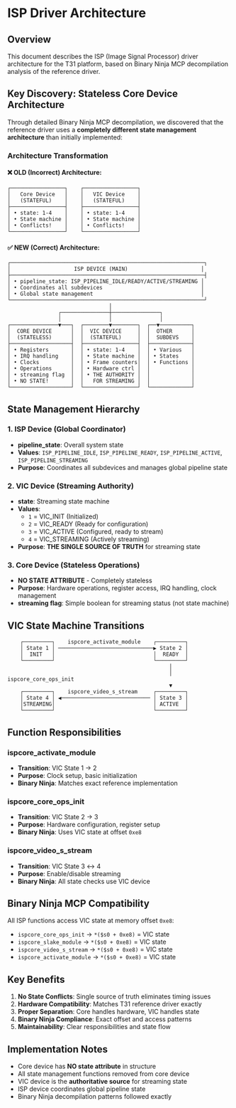 # ISP Driver Architecture

## Overview

This document describes the ISP (Image Signal Processor) driver architecture for the T31 platform, based on Binary Ninja MCP decompilation analysis of the reference driver.

## Key Discovery: Stateless Core Device Architecture

Through detailed Binary Ninja MCP decompilation, we discovered that the reference driver uses a **completely different state management architecture** than initially implemented:

### Architecture Transformation

#### ❌ OLD (Incorrect) Architecture:
```
┌─────────────────┐    ┌─────────────────┐
│   Core Device   │    │   VIC Device    │
│   (STATEFUL)    │    │   (STATEFUL)    │
├─────────────────┤    ├─────────────────┤
│ • state: 1-4    │    │ • state: 1-4    │
│ • State machine │    │ • State machine │
│ • Conflicts!    │    │ • Conflicts!    │
└─────────────────┘    └─────────────────┘
```

#### ✅ NEW (Correct) Architecture:
```
┌─────────────────────────────────────────────────────────────┐
│                    ISP DEVICE (MAIN)                       │
├─────────────────────────────────────────────────────────────┤
│ • pipeline_state: ISP_PIPELINE_IDLE/READY/ACTIVE/STREAMING │
│ • Coordinates all subdevices                               │
│ • Global state management                                  │
└─────────────────────────────────────────────────────────────┘
                                │
                ┌───────────────┼───────────────┐
                │               │               │
┌───────────────▼───┐  ┌────────▼────────┐  ┌──▼──────────┐
│  CORE DEVICE      │  │  VIC DEVICE     │  │  OTHER      │
│  (STATELESS)      │  │  (STATEFUL)     │  │  SUBDEVS    │
├───────────────────┤  ├─────────────────┤  ├─────────────┤
│ • Registers       │  │ • state: 1-4    │  │ • Various   │
│ • IRQ handling    │  │ • State machine │  │ • States    │
│ • Clocks          │  │ • Frame counters│  │ • Functions │
│ • Operations      │  │ • Hardware ctrl │  │             │
│ • streaming flag  │  │ • THE AUTHORITY │  │             │
│ • NO STATE!       │  │   FOR STREAMING │  │             │
└───────────────────┘  └─────────────────┘  └─────────────┘
```

## State Management Hierarchy

### 1. ISP Device (Global Coordinator)
- **pipeline_state**: Overall system state
- **Values**: `ISP_PIPELINE_IDLE`, `ISP_PIPELINE_READY`, `ISP_PIPELINE_ACTIVE`, `ISP_PIPELINE_STREAMING`
- **Purpose**: Coordinates all subdevices and manages global pipeline state

### 2. VIC Device (Streaming Authority)
- **state**: Streaming state machine
- **Values**: 
  - `1` = VIC_INIT (Initialized)
  - `2` = VIC_READY (Ready for configuration)
  - `3` = VIC_ACTIVE (Configured, ready to stream)
  - `4` = VIC_STREAMING (Actively streaming)
- **Purpose**: **THE SINGLE SOURCE OF TRUTH** for streaming state

### 3. Core Device (Stateless Operations)
- **NO STATE ATTRIBUTE** - Completely stateless
- **Purpose**: Hardware operations, register access, IRQ handling, clock management
- **streaming flag**: Simple boolean for streaming status (not state machine)

## VIC State Machine Transitions

```
    ┌─────────┐    ispcore_activate_module    ┌─────────┐
    │ State 1 │ ──────────────────────────────▶ State 2 │
    │  INIT   │                               │  READY  │
    └─────────┘                               └─────────┘
                                                   │
                                                   │ ispcore_core_ops_init
                                                   ▼
    ┌─────────┐    ispcore_video_s_stream     ┌─────────┐
    │ State 4 │ ◀──────────────────────────── │ State 3 │
    │STREAMING│                               │ ACTIVE  │
    └─────────┘                               └─────────┘
```

## Function Responsibilities

### ispcore_activate_module
- **Transition**: VIC State 1 → 2
- **Purpose**: Clock setup, basic initialization
- **Binary Ninja**: Matches exact reference implementation

### ispcore_core_ops_init  
- **Transition**: VIC State 2 → 3
- **Purpose**: Hardware configuration, register setup
- **Binary Ninja**: Uses VIC state at offset `0xe8`

### ispcore_video_s_stream
- **Transition**: VIC State 3 ↔ 4
- **Purpose**: Enable/disable streaming
- **Binary Ninja**: All state checks use VIC device

## Binary Ninja MCP Compatibility

All ISP functions access VIC state at memory offset `0xe8`:
- `ispcore_core_ops_init` → `*($s0 + 0xe8)` = VIC state
- `ispcore_slake_module` → `*($s0 + 0xe8)` = VIC state  
- `ispcore_video_s_stream` → `*($s0 + 0xe8)` = VIC state
- `ispcore_activate_module` → `*($s0 + 0xe8)` = VIC state

## Key Benefits

1. **No State Conflicts**: Single source of truth eliminates timing issues
2. **Hardware Compatibility**: Matches T31 reference driver exactly
3. **Proper Separation**: Core handles hardware, VIC handles state
4. **Binary Ninja Compliance**: Exact offset and access patterns
5. **Maintainability**: Clear responsibilities and state flow

## Implementation Notes

- Core device has **NO state attribute** in structure
- All state management functions removed from core device
- VIC device is the **authoritative source** for streaming state
- ISP device coordinates global pipeline state
- Binary Ninja decompilation patterns followed exactly
